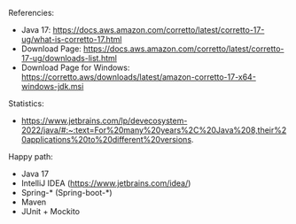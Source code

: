 Referencies:
- Java 17: https://docs.aws.amazon.com/corretto/latest/corretto-17-ug/what-is-corretto-17.html
- Download Page: https://docs.aws.amazon.com/corretto/latest/corretto-17-ug/downloads-list.html
- Download Page for Windows: https://corretto.aws/downloads/latest/amazon-corretto-17-x64-windows-jdk.msi

Statistics: 
- https://www.jetbrains.com/lp/devecosystem-2022/java/#:~:text=For%20many%20years%2C%20Java%208,their%20applications%20to%20different%20versions.

Happy path:
- Java 17
- IntelliJ IDEA (https://www.jetbrains.com/idea/)
- Spring-* (Spring-boot-*)
- Maven
- JUnit + Mockito
